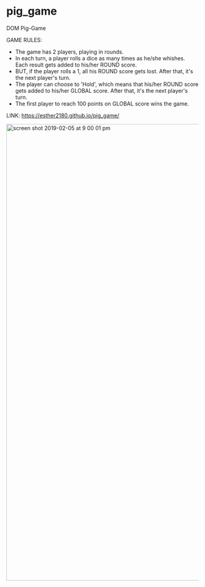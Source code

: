 # pig_game
DOM Pig-Game

GAME RULES:

- The game has 2 players, playing in rounds.
- In each turn, a player rolls a dice as many times as he/she whishes. Each result gets added to his/her ROUND score.
- BUT, if the player rolls a 1, all his ROUND score gets lost. After that, it's the next player's turn.
- The player can choose to 'Hold', which means that his/her ROUND score gets added to his/her GLOBAL score. After that, it's the next player's turn.
- The first player to reach 100 points on GLOBAL score wins the game.

LINK: https://esther2180.github.io/pig_game/

<img width="1197" alt="screen shot 2019-02-05 at 9 00 01 pm" src="https://user-images.githubusercontent.com/35313629/52321339-0a34c680-2989-11e9-8799-10250b8c71cb.png">
